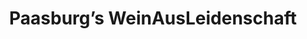 ---
title: "Paasburg’s WeinAusLeidenschaft"
url: /berlin/paasburgs-weinausleidenschaft/
shop: Wein
---